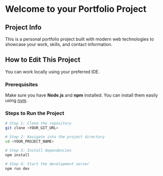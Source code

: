 # Welcome to your Portfolio Project

## Project Info

This is a personal portfolio project built with modern web technologies to showcase your work, skills, and contact information.

## How to Edit This Project

You can work locally using your preferred IDE.

### Prerequisites

Make sure you have **Node.js** and **npm** installed. You can install them easily using [nvm](https://github.com/nvm-sh/nvm#installing-and-updating).

### Steps to Run the Project

```sh
# Step 1: Clone the repository
git clone <YOUR_GIT_URL>

# Step 2: Navigate into the project directory
cd <YOUR_PROJECT_NAME>

# Step 3: Install dependencies
npm install

# Step 4: Start the development server
npm run dev
